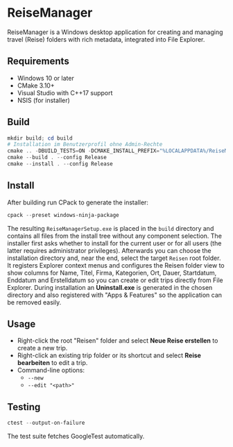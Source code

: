# ReiseManager

ReiseManager is a Windows desktop application for creating and managing travel (Reise) folders with rich metadata, integrated into File Explorer.

## Requirements
- Windows 10 or later
- CMake 3.10+
- Visual Studio with C++17 support
- NSIS (for installer)

## Build
```powershell
mkdir build; cd build
# Installation im Benutzerprofil ohne Admin-Rechte
cmake .. -DBUILD_TESTS=ON -DCMAKE_INSTALL_PREFIX="%LOCALAPPDATA%/ReiseManager"
cmake --build . --config Release
cmake --install . --config Release
```

## Install
After building run CPack to generate the installer:
```powershell
cpack --preset windows-ninja-package
```
The resulting `ReiseManagerSetup.exe` is placed in the `build` directory and
contains all files from the install tree without any component selection.
The installer first asks whether to install for the current user or for all
users (the latter requires administrator privileges). Afterwards you can choose
the installation directory and, near the end, select the target `Reisen` root
folder. It registers Explorer context menus and configures the Reisen folder
view to show columns for Name, Titel, Firma, Kategorien, Ort, Dauer,
Startdatum, Enddatum and Erstelldatum so you can create or edit trips directly
from File Explorer. During installation an **Uninstall.exe** is generated in the
chosen directory and also registered with "Apps & Features" so
the application can be removed easily.

## Usage
- Right-click the root "Reisen" folder and select **Neue Reise erstellen** to create a new trip.
- Right-click an existing trip folder or its shortcut and select **Reise bearbeiten** to edit a trip.
- Command-line options:
  - `--new`
  - `--edit "<path>"`

## Testing
```powershell
ctest --output-on-failure
```
The test suite fetches GoogleTest automatically.
